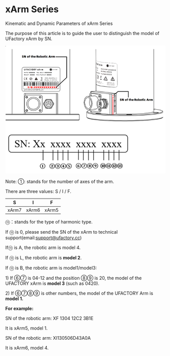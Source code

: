 
# xArm Series

Kinematic and Dynamic Parameters of xArm Series

The purpose of this article is to guide the user to distinguish the model of UFactory xArm by SN.


![](../../../assets/SerialNumber(1).png)


Note:
①: stands for the number of axes of the arm.


There are three values: S / I / F.

| S     | I     | F     |
| ----- | ----- | ----- |
| xArm7 | xArm6 | xArm5 |




⑪：stands for the type of harmonic type.


If ⑪ is 0, please send the SN of the xArm to technical support(email:support@ufactory.cc)

If⑪ is A,  the robotic arm is model 4.

If ⑪ is L,  the robotic arm is **model 2**.

If ⑪ is B,  the robotic arm is model1/model3:

&#x20;  1\) If ⑥⑦ is 04-12 and the position ⑧⑨ is 20, the model of the UFACTORY xArm is **model 3** (such as 0420).

&#x20;  2\) If  ⑥⑦⑧⑨ is other numbers, the model of the UFACTORY Arm is **model 1.**



**For example:**

SN of the robotic arm:  XF 1304 12C2 3B1E

It is xArm5,  model 1.



SN of the robotic arm: XI130506D43A0A

It is xArm6, model 4.

&#x20;    &#x20;
